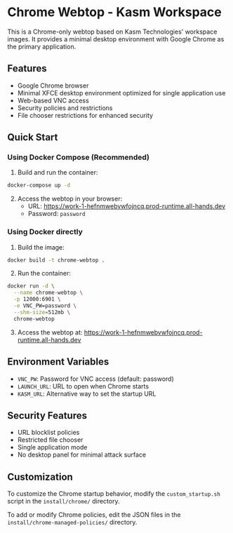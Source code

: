 # Chrome Webtop - Kasm Workspace

This is a Chrome-only webtop based on Kasm Technologies' workspace images. It provides a minimal desktop environment with Google Chrome as the primary application.

## Features

- Google Chrome browser
- Minimal XFCE desktop environment optimized for single application use
- Web-based VNC access
- Security policies and restrictions
- File chooser restrictions for enhanced security

## Quick Start

### Using Docker Compose (Recommended)

1. Build and run the container:
```bash
docker-compose up -d
```

2. Access the webtop in your browser:
   - URL: https://work-1-hefnmwebvwfojncq.prod-runtime.all-hands.dev
   - Password: `password`

### Using Docker directly

1. Build the image:
```bash
docker build -t chrome-webtop .
```

2. Run the container:
```bash
docker run -d \
  --name chrome-webtop \
  -p 12000:6901 \
  -e VNC_PW=password \
  --shm-size=512mb \
  chrome-webtop
```

3. Access the webtop at: https://work-1-hefnmwebvwfojncq.prod-runtime.all-hands.dev

## Environment Variables

- `VNC_PW`: Password for VNC access (default: password)
- `LAUNCH_URL`: URL to open when Chrome starts
- `KASM_URL`: Alternative way to set the startup URL

## Security Features

- URL blocklist policies
- Restricted file chooser
- Single application mode
- No desktop panel for minimal attack surface

## Customization

To customize the Chrome startup behavior, modify the `custom_startup.sh` script in the `install/chrome/` directory.

To add or modify Chrome policies, edit the JSON files in the `install/chrome-managed-policies/` directory.